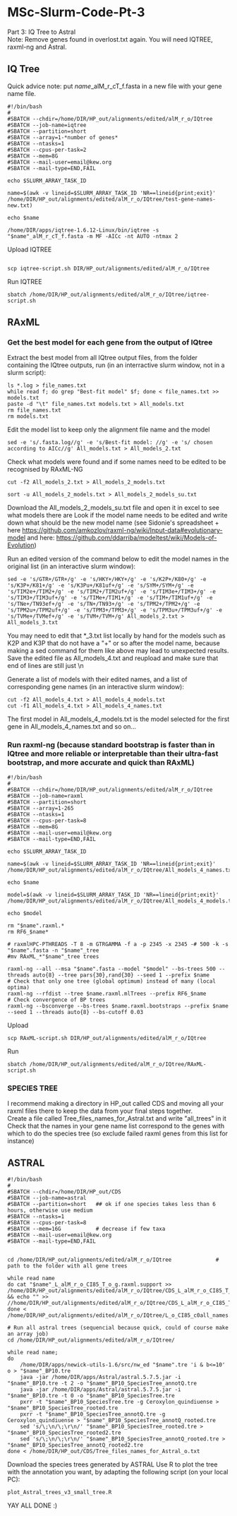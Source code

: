# MSc-Slurm-Code-Pt-3
Part 3: IQ Tree to Astral   
Note: Remove genes found in overlost.txt again. 
You will need IQTREE, raxml-ng and Astral.

## IQ Tree
Quick advice note: put *name*_alM_r_cT_f.fasta in a new file with your gene name file.

```
#!/bin/bash
#
#SBATCH --chdir=/home/DIR/HP_out/alignments/edited/alM_r_o/IQtree
#SBATCH --job-name=iqtree
#SBATCH --partition=short       
#SBATCH --array=1-*number of genes*
#SBATCH --ntasks=1
#SBATCH --cpus-per-task=2
#SBATCH --mem=8G
#SBATCH --mail-user=email@kew.org
#SBATCH --mail-type=END,FAIL

echo $SLURM_ARRAY_TASK_ID

name=$(awk -v lineid=$SLURM_ARRAY_TASK_ID 'NR==lineid{print;exit}' /home/DIR/HP_out/alignments/edited/alM_r_o/IQtree/test-gene-names-new.txt)

echo $name

/home/DIR/apps/iqtree-1.6.12-Linux/bin/iqtree -s "$name"_alM_r_cT_f.fasta -m MF -AICc -nt AUTO -ntmax 2

```

Upload IQTREE
```

scp iqtree-script.sh DIR/HP_out/alignments/edited/alM_r_o/IQtree
```

Run IQTREE
```
sbatch /home/DIR/HP_out/alignments/edited/alM_r_o/IQtree/iqtree-script.sh
```

## RAxML

### Get the best model for each gene from the output of IQtree
Extract the best model from all IQtree output files, from the folder containing the IQtree outputs, run (in an interractive slurm window, not in a slurm script):
```
ls *.log > file_names.txt
while read f; do grep "Best-fit model" $f; done < file_names.txt >> models.txt
paste -d "\t" file_names.txt models.txt > All_models.txt
rm file_names.txt
rm models.txt
```
Edit the model list to keep only the alignment file name and the model
```
sed -e 's/.fasta.log//g' -e 's/Best-fit model: //g' -e 's/ chosen according to AICc//g' All_models.txt > All_models_2.txt
```

Check what models were found and if some names need to be edited to be recognised by RAxML-NG
```
cut -f2 All_models_2.txt > All_models_2_models.txt
```
```
sort -u All_models_2_models.txt > All_models_2_models_su.txt
```
Download the All_models_2_models_su.txt file and open it in excel to see what models there are
Look if the model name needs to be edited and write down what should be the new model name  (see Sidonie's spreadsheet + here https://github.com/amkozlov/raxml-ng/wiki/Input-data#evolutionary-model and here: https://github.com/ddarriba/modeltest/wiki/Models-of-Evolution)

Run an edited version of the command below to edit the model names in the original list (in an interactive slurm window):
```
sed -e 's/GTR+/GTR+/g' -e 's/HKY+/HKY+/g' -e 's/K2P+/K80+/g' -e 's/K3P+/K81+/g' -e 's/K3Pu+/K81uf+/g' -e 's/SYM+/SYM+/g' -e 's/TIM2e+/TIM2+/g' -e 's/TIM2+/TIM2uf+/g' -e 's/TIM3e+/TIM3+/g' -e 's/TIM3+/TIM3uf+/g' -e 's/TIMe+/TIM1+/g' -e 's/TIM+/TIM1uf+/g' -e 's/TNe+/TN93ef+/g' -e 's/TN+/TN93+/g' -e 's/TPM2+/TPM2+/g' -e 's/TPM2u+/TPM2uf+/g' -e 's/TPM3+/TPM3+/g' -e 's/TPM3u+/TPM3uf+/g' -e 's/TVMe+/TVMef+/g' -e 's/TVM+/TVM+/g' All_models_2.txt > All_models_3.txt
```

You may need to edit that *_3.txt list locally by hand for the models such as K2P and K3P that do not have a "+" or so after the model name, because making a sed command for them like above may lead to unexpected results. Save the edited file as All_models_4.txt and reupload and make sure that end of lines are still just \n


Generate a list of models with their edited names, and a list of corresponding gene names (in an interactive slurm window):
```
cut -f2 All_models_4.txt > All_models_4_models.txt
cut -f1 All_models_4.txt > All_models_4_names.txt
```
The first model in All_models_4_models.txt is the model selected for the first gene in All_models_4_names.txt and so on...

### Run raxml-ng (because standard bootstrap is faster than in IQtree and more reliable or interpretable than their ultra-fast bootstrap, and more accurate and quick than RAxML)

```
#!/bin/bash
#
#SBATCH --chdir=/home/DIR/HP_out/alignments/edited/alM_r_o/IQtree
#SBATCH --job-name=raxml
#SBATCH --partition=short
#SBATCH --array=1-265
#SBATCH --ntasks=1
#SBATCH --cpus-per-task=8
#SBATCH --mem=8G
#SBATCH --mail-user=email@kew.org
#SBATCH --mail-type=END,FAIL

echo $SLURM_ARRAY_TASK_ID

name=$(awk -v lineid=$SLURM_ARRAY_TASK_ID 'NR==lineid{print;exit}' /home/DIR/HP_out/alignments/edited/alM_r_o/IQtree/All_models_4_names.txt)

echo $name

model=$(awk -v lineid=$SLURM_ARRAY_TASK_ID 'NR==lineid{print;exit}' /home/DIR/HP_out/alignments/edited/alM_r_o/IQtree/All_models_4_models.txt)

echo $model

rm "$name".raxml.*
rm RF6_$name*

# raxmlHPC-PTHREADS -T 8 -m GTRGAMMA -f a -p 2345 -x 2345 -# 500 -k -s "$name".fasta -n "$name"_tree
#mv RAxML_*"$name"_tree trees

raxml-ng --all --msa "$name".fasta --model "$model" --bs-trees 500 --threads auto{8} --tree pars{30},rand{30} --seed 1 --prefix $name
# Check that only one tree (global optimum) instead of many (local optima)
raxml-ng --rfdist --tree $name.raxml.mlTrees --prefix RF6_$name
# Check convergence of BP trees
raxml-ng --bsconverge --bs-trees $name.raxml.bootstraps --prefix $name --seed 1 --threads auto{8} --bs-cutoff 0.03

```
Upload
```
scp RAxML-script.sh DIR/HP_out/alignments/edited/alM_r_o/IQtree
```

Run
```
sbatch /home/DIR/HP_out/alignments/edited/alM_r_o/IQtree/RAxML-script.sh
```

### SPECIES TREE
I recommend making a directory in HP_out called CDS and moving all your raxml files there to keep the data from your final steps together.	
Create a file called Tree_files_names_for_Astral.txt and write "all_trees" in it
Check that the names in your gene name list correspond to the genes with which to do the species tree (so exclude failed raxml genes from this list for instance)

## ASTRAL
```
#!/bin/bash
#
#SBATCH --chdir=/home/DIR/HP_out/CDS
#SBATCH --job-name=astral
#SBATCH --partition=short	## ok if one species takes less than 6 hours, otherwise use medium
#SBATCH --ntasks=1
#SBATCH --cpus-per-task=8
#SBATCH --mem=16G           # decrease if few taxa
#SBATCH --mail-user=email@kew.org
#SBATCH --mail-type=END,FAIL


cd /home/DIR/HP_out/alignments/edited/alM_r_o/IQtree              # path to the folder with all gene trees

while read name
do cat "$name"_L_alM_r_o_CI85_T_o_g.raxml.support >> /home/DIR/HP_out/alignments/edited/alM_r_o/IQtree/CDS_L_alM_r_o_CI85_T_o_g_c0all_trees.tre && echo "" >> //home/DIR/HP_out/alignments/edited/alM_r_o/IQtree/CDS_L_alM_r_o_CI85_T_o_g_c0all_trees.tre
done < /home/DIR/HP_out/alignments/edited/alM_r_o/IQtree/L_o_CI85_c0all_names.txt

# Run all astral trees (sequencial because quick, could of course make an array job)
cd /home/DIR/HP_out/alignments/edited/alM_r_o/IQtree/

while read name;
do	
	/home/DIR/apps/newick-utils-1.6/src/nw_ed "$name".tre 'i & b<=10' o > "$name"_BP10.tre
	java -jar /home/DIR/apps/Astral/astral.5.7.5.jar -i "$name"_BP10.tre -t 2 -o "$name"_BP10_SpeciesTree_annotQ.tre
	java -jar /home/DIR/apps/Astral/astral.5.7.5.jar -i "$name"_BP10.tre -t 0 -o "$name"_BP10_SpeciesTree.tre
	pxrr -t "$name"_BP10_SpeciesTree.tre -g Ceroxylon_quindiuense > "$name"_BP10_SpeciesTree_rooted.tre
	pxrr -t "$name"_BP10_SpeciesTree_annotQ.tre -g Ceroxylon_quindiuense > "$name"_BP10_SpeciesTree_annotQ_rooted.tre
	sed 's/\;\n/\;\r\n/' "$name"_BP10_SpeciesTree_rooted.tre > "$name"_BP10_SpeciesTree_rooted2.tre
	sed 's/\;\n/\;\r\n/' "$name"_BP10_SpeciesTree_annotQ_rooted.tre > "$name"_BP10_SpeciesTree_annotQ_rooted2.tre
done < /home/DIR/HP_out/CDS/Tree_files_names_for_Astral_o.txt
```

Download the species trees generated by ASTRAL
Use R to plot the tree with the annotation you want, by adapting the following script (on your local PC):
```
plot_Astral_trees_v3_small_tree.R
```
	
YAY ALL DONE :)
